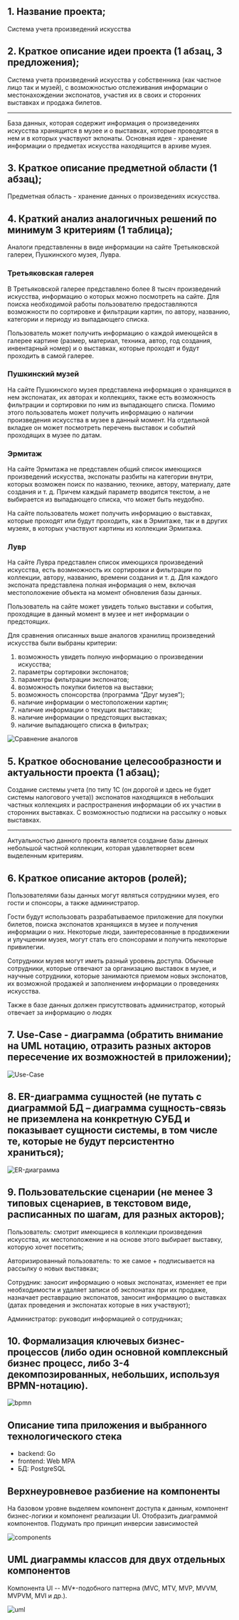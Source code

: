 
## 1. Название проекта;
Система учета произведений искусства

## 2. Краткое описание идеи проекта (1 абзац, 3 предложения);
Система учета произведений искусства у собственника (как частное лицо так и музей), с возможностью отслеживания информации о местонахождении экспонатов, участия их в своих и сторонних выставках и продажа билетов. 

--- 

База данных, которая содержит информация о произведениях искусства хранящится в музее и о выставках, которые проводятся в нем и в которых участвуют экпонаты. Основная идея - хранение информации о предметах искусства находящится в архиве музея.

## 3. Краткое описание предметной области (1 абзац);
Предметная область - хранение данных о произведениях искусства. 


## 4. Краткий анализ аналогичных решений по минимум 3 критериям (1 таблица);
Аналоги представленны в виде информации на сайте Третьяковской галереи, Пушкинского музея, Лувра.

### Третьяковская галерея

В Третьяковской галерее представлено более 8 тысяч произведений искусства, информацию о которых можно посмотреть на сайте. Для поиска необходимой работы пользователю предоставляются возможности по сортировке и фильтрации картин, по автору, названию, категории и периоду из выпадающего списка. 

Пользователь может получить информацию о каждой имеющейся в галерее картине (размер, материал, техника, автор, год создания, инвентарный номер) и о выставках, которые проходят и будут проходить в самой галерее.

### Пушкинский музей

На сайте Пушкинского музея представлена информация о хранящихся в нем экспонатах, их авторах и коллекциях, также есть возможность фильтрации и сортировки по ним из выпадающего списка. Помимо этого пользователь может получить информацию о наличии произведения искусства в музее в данный момент. На отдельной вкладке он может посмотреть перечень выставок и событий проходящих в музее по датам.


### Эрмитаж

На сайте Эрмитажа не представлен общий список имеющихся произведений искусства, экспонаты разбиты на категории внутри, которых возможен поиск по названию, технике, автору, материалу, дате создания и т. д. Причем каждый параметр вводится текстом, а не выбирается из выпадающего списка, что может быть неудобно.

На сайте пользователь может получить информацию о выставках, которые проходят или будут проходить, как в Эрмитаже, так и в других музеях, в которых участвуют картины из коллекции Эрмитажа.


### Лувр

На сайте Лувра представлен список имеющихся произведений искусства, есть возмножность их сортировки и фильтрации по коллекции, автору, названию, времени создания и т. д. Для каждого экспоната представлена полная информация о нем, включая местоположение объекта на момент обновления базы данных.

Пользователь на сайте может увидеть только выставки и события, проходящие в данный момент в музее и нет информации о предстоящих.

Для сравнения описанных выше аналогов хранилищ произведений искусства были выбраны критерии:

1. возможность увидеть полную информацию о  произведении искусства;
2. параметры сортировки экспонатов;
3. параметры фильтрации экспонатов;
4. возможность покупки билетов на выставки;
5. возможность спонсорства (программа “Друг музея”);
6. наличие информации о местоположении картин;
8. наличие информации о текущих выставках;
8. наличие информации о предстоящих выставках;
9. наличие выпадающего списка в фильтрах;

![Сравнение аналогов](img/cmp.png)

## 5. Краткое обоснование целесообразности и актуальности проекта (1 абзац);
Создание системы учета (по типу 1C (он дорогой и здесь не будет системы налогового учета)) экспонатов находящихся в небольших частных коллекциях и распространения информации об их участии в сторонних выставках. С возможностью подписки на рассылку о новых выставках. 

--- 

Актуальностью данного проекта является создание базы данных небольшой частной коллекции, которая удавлетворяет всем выделенным критериям.

## 6. Краткое описание акторов (ролей);
Пользователями базы данных могут являться сотрудники музея, его гости и спонсоры, а также администратор. 

Гости будут использовать разрабатываемое приложение для покупки билетов, поиска экспонатов хранящихся в музее и получения информации о них. Некоторые люди, заинтересованные в продвижении и улучшении музея, могут стать его спонсорами и получить некоторые привилегии.  

Сотрудники музея могут иметь разный уровень доступа. Обычные сотрудники, которые отвечают за организацию выставок в музее, и научные сотрудники, которые занимаются приемом новых экспонатов, их возможной продажей и заполнением информации о проведениях искусства.

Также в базе данных должен присутствовать администратор, который отвечает за информацию о людях

## 7. Use-Case - диаграмма (обратить внимание на UML нотацию, отразить разных акторов пересечение их возможностей в приложении); 

![Use-Case](img/user-case-3.png)

## 8. ER-диаграмма сущностей (не путать с диаграммой БД – диаграмма сущность-связь не приземлена на конкретную СУБД и показывает сущности системы, в том числе те, которые не будут персистентно храниться);


![ER-диаграмма](img/ER_RU.png)

##  9. Пользовательские сценарии (не менее 3 типовых сценариев, в текстовом виде, расписанных по шагам, для разных акторов);

Пользователь: смотрит имеющиеся в коллекции произведения искусства, их местоположение и на основе этого выбирает выставку, которую хочет посетить;

Авторизированный пользователь: то же самое + подписывается на рассылку о новых выставках;

Сотрудник: заносит информацию о новых экспонатах, изменяет ее при необходимости и удаляет записи об экспонатах при их продаже, назначает реставрацию экспонатов, заносит информацию о выставках (датах проведения и экспонатах которые в них участвуют);

Администратор: руководит информацией о сотрудниках;

## 10. Формализация ключевых бизнес-процессов (либо один основной комплексный бизнес процесс, либо 3-4 декомпозированных, небольших, используя BPMN-нотацию).

![bpmn](img/BPMN.png)

 
 ## Описание типа приложения и выбранного технологического стека

- backend: Go
- frontend: Web MPA
- БД: PostgreSQL

 ## Верхнеуровневое разбиение на компоненты

 На базовом уровне выделяем компонент доступа к данным, компонент бизнес-логики и компонент реализации UI. Отобразить диаграммой компонентов. Подумать про принцип инверсии зависимостей

![components](img/components.png)


 ## UML диаграммы классов для двух отдельных компонентов
 Компонента UI -- 
MV*-подобного паттерна (MVC, MTV, MVP, MVVM, MVPVM, MVI и др.).

![uml](img/uml.svg)











  

